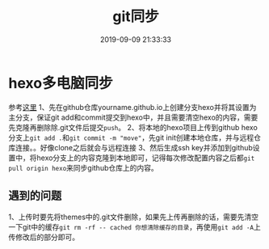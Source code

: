 ﻿---
title: git同步
date: 2019-09-09 21:33:33
tags: git
categories: git
---
# hexo多电脑同步
参考[这里](https://www.jianshu.com/p/fceaf373d797)
1、先在github仓库yourname.github.io上创建分支hexo并将其设置为主分支，保证git add和commit提交到hexo中，并且需要清空hexo的内容，需要先克隆再删除除.git文件后提交`push`。
2、将本地的hexo项目上传到github hexo分支上`git add .`和`git commit -m "move"`，先git init创建本地仓库，并与远程仓库连接。。好像clone之后就会与远程连接
3、然后生成ssh key并添加到github设置中，将hexo分支上的内容克隆到本地即可，记得每次修改配置内容之后都`git pull origin hexo`来同步github仓库上的内容。

## 遇到的问题
1、上传时要先将themes中的.git文件删除，如果先上传再删除的话，需要先清空一下git中的缓存`git rm -rf -- cached 你想清除缓存的目录`，再使用`git add -A`上传修改后的部分即可。